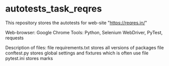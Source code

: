 # autotests_task_reqres
This repository stores the autotests for web-site "https://reqres.in/"

Web-browser: Google Chrome
Tools: Python, Selenium WebDriver, PyTest, requests

Description of files:
file requirements.txt stores all versions of packages
file conftest.py stores global settings and fixtures which is often use
file pytest.ini stores marks

